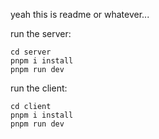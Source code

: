 yeah this is readme or whatever...

run the server:
```
cd server
pnpm i install
pnpm run dev
```
run the client:
```
cd client
pnpm i install
pnpm run dev
```
